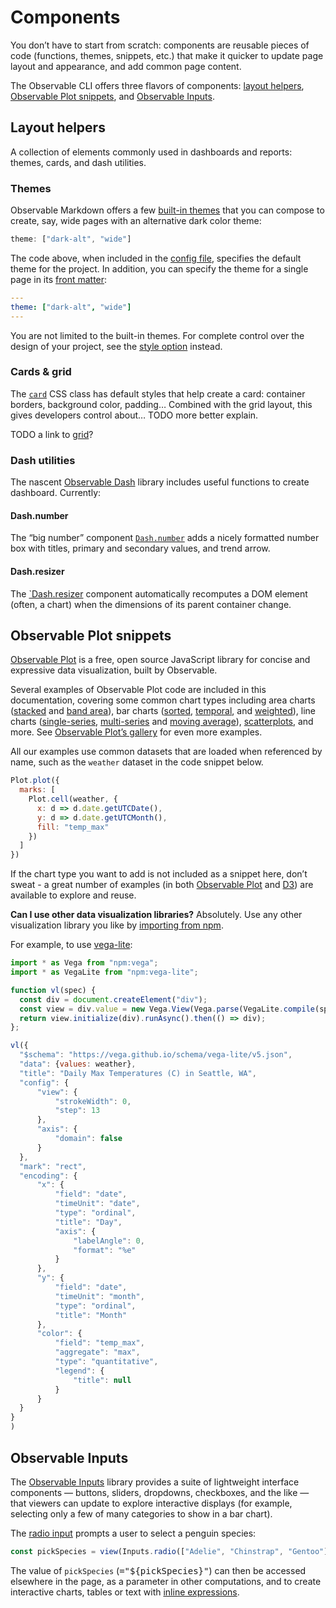 # Components

You don’t have to start from scratch: components are reusable pieces of code (functions, themes, snippets, etc.) that make it quicker to update page layout and appearance, and add common page content.

The Observable CLI offers three flavors of components: [layout helpers](#layout-helpers), [Observable Plot snippets](#observable-plot-snippets), and [Observable Inputs](#observable-inputs).

## Layout helpers

A collection of elements commonly used in dashboards and reports: themes, cards, and dash utilities.

### Themes

<!-- TODO may need to update theme names based on changes, e.g. ocean-floor-->

Observable Markdown offers a few [built-in themes](./layout/themes) that you can compose to create, say, wide pages with an alternative dark color theme:

```js run=false
theme: ["dark-alt", "wide"]
```

The code above, when included in the [config file](./config), specifies the default theme for the project. In addition, you can specify the theme for a single page in its [front matter](markdown#front-matter):

```yaml
---
theme: ["dark-alt", "wide"]
---
```

You are not limited to the built-in themes. For complete control over the design of your project, see the [style option](./config/#style) instead.

### Cards & grid

The [`card`](./layout/card) CSS class has default styles that help create a card: container borders, background color, padding… Combined with the grid layout, this gives developers control about… TODO more better explain.

TODO a link to [grid](grid)?

### Dash utilities

The nascent [Observable Dash](lib/dash) library includes useful functions to create dashboard. Currently:

#### Dash.number

<!-- TODO may need update if library or function name changes -->

The “big number” component [`Dash.number`](./layout/bignumber) adds a nicely formatted number box with titles, primary and secondary values, and trend arrow.

<!-- TODO add Dash.number example when merged -->

#### Dash.resizer

<!-- TODO may need update if library or function name changes -->

The [`Dash.resizer](./layout/resize) component automatically recomputes a DOM element (often, a chart) when the dimensions of its parent container change.

<!-- TODO add Dash.resizer example when merged -->

## Observable Plot snippets

[Observable Plot](https://observablehq.com/plot/) is a free, open source JavaScript library for concise and expressive data visualization, built by Observable.

Several examples of Observable Plot code are included in this documentation, covering some common chart types including area charts ([stacked](./charts/area#stacked-area-chart) and [band area](./charts/area#band-area-chart)), bar charts ([sorted](./charts/bar#sorted-bar-chart), [temporal](./charts/bar#temporal-bar-chart), and [weighted](./charts/bar#weighted-top-10-bar-chart)), line charts ([single-series](./charts/line#basic-line-chart), [multi-series](./charts/line#multi-series-line-chart) and [moving average](./charts/line#moving-average-line-chart)), [scatterplots](./charts/dot#scatterplot), and more. See [Observable Plot’s gallery](https://observablehq.com/@observablehq/plot-gallery) for even more examples.

All our examples use common datasets that are loaded when referenced by name, such as the `weather` dataset in the code snippet below.

```js echo
Plot.plot({
  marks: [
    Plot.cell(weather, {
      x: d => d.date.getUTCDate(),
      y: d => d.date.getUTCMonth(),
      fill: "temp_max"
    })
  ]
})
```

If the chart type you want to add is not included as a snippet here, don’t sweat - a great number of examples (in both [Observable Plot](https://observablehq.com/@observablehq/plot-gallery) and [D3](https://observablehq.com/@d3/gallery)) are available to explore and reuse.

**Can I use other data visualization libraries?** Absolutely. Use any other visualization library you like by [importing from npm](./javascript/imports).

For example, to use [vega-lite](https://vega.github.io/vega-lite/):

```js echo
import * as Vega from "npm:vega";
import * as VegaLite from "npm:vega-lite";

function vl(spec) {
  const div = document.createElement("div");
  const view = div.value = new Vega.View(Vega.parse(VegaLite.compile(spec).spec));
  return view.initialize(div).runAsync().then(() => div);
};
```

```js echo
vl({
  "$schema": "https://vega.github.io/schema/vega-lite/v5.json",
  "data": {values: weather},
  "title": "Daily Max Temperatures (C) in Seattle, WA",
  "config": {
      "view": {
          "strokeWidth": 0,
          "step": 13
      },
      "axis": {
          "domain": false
      }
  },
  "mark": "rect",
  "encoding": {
      "x": {
          "field": "date",
          "timeUnit": "date",
          "type": "ordinal",
          "title": "Day",
          "axis": {
              "labelAngle": 0,
              "format": "%e"
          }
      },
      "y": {
          "field": "date",
          "timeUnit": "month",
          "type": "ordinal",
          "title": "Month"
      },
      "color": {
          "field": "temp_max",
          "aggregate": "max",
          "type": "quantitative",
          "legend": {
              "title": null
          }
      }
  }
}
)
```

## Observable Inputs

The [Observable Inputs](./lib/inputs) library provides a suite of lightweight interface components — buttons, sliders, dropdowns, checkboxes, and the like — that viewers can update to explore interactive displays (for example, selecting only a few of many categories to show in a bar chart).

The [radio input](./inputs/radio) prompts a user to select a penguin species:

```js echo
const pickSpecies = view(Inputs.radio(["Adelie", "Chinstrap", "Gentoo"], {value: "Gentoo", label: "Penguin species:"}))
```

The value of `pickSpecies` (<tt>="${pickSpecies}"</tt>) can then be accessed elsewhere in the page, as a parameter in other computations, and to create interactive charts, tables or text with [inline expressions](./javascript#inline-expressions).
